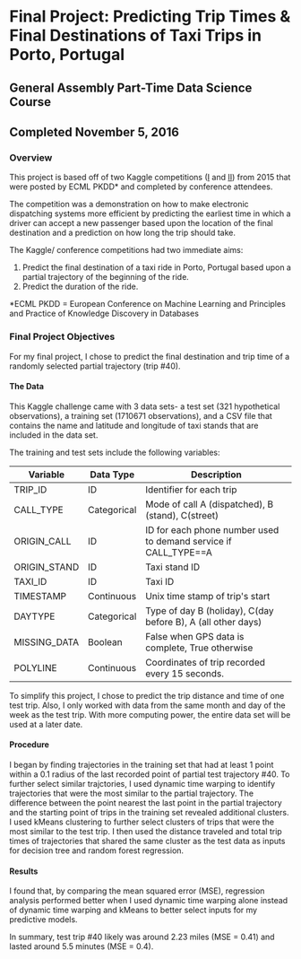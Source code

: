 # Final Project: Predicting Trip Times & Final Destinations of Taxi Trips in Porto, Portugal
## General Assembly Part-Time Data Science Course
## Completed November 5, 2016

### Overview
This project is based off of two Kaggle competitions ([I](https://www.kaggle.com/c/pkdd-15-predict-taxi-service-trajectory-i) and [II](https://www.kaggle.com/c/pkdd-15-taxi-trip-time-prediction-ii/data)) from 2015 that were posted by ECML PKDD* and completed by conference attendees.

The competition was a demonstration on how to make electronic dispatching systems more efficient by predicting the earliest time in which a driver can accept a new passenger based upon the location of the final destination and a prediction on how long the trip should take.

The Kaggle/ conference competitions had two immediate aims:
1. Predict the final destination of a taxi ride in Porto, Portugal based upon a partial trajectory of the beginning of the ride.
2. Predict the duration of the ride.

*ECML PKDD = European Conference on Machine Learning and Principles and Practice of Knowledge Discovery in Databases

### Final Project Objectives
For my final project, I chose to predict the final destination and trip time of a randomly selected partial trajectory (trip #40).

#### The Data

This Kaggle challenge came with 3 data sets- a test set (321 hypothetical observations), a training set (1710671 observations), and a CSV file that contains the name and latitude and longitude of taxi stands that are included in the data set.

The training and test sets include the following variables:

| Variable | Data Type | Description
---|---|---|
TRIP_ID | ID | Identifier for each trip
CALL_TYPE | Categorical | Mode of call A (dispatched), B (stand), C(street)
ORIGIN_CALL| ID | ID for each phone number used to demand service if CALL_TYPE==A
ORIGIN_STAND| ID | Taxi stand ID
TAXI_ID| ID | Taxi ID
TIMESTAMP| Continuous | Unix time stamp of trip's start
DAYTYPE| Categorical | Type of day B (holiday), C(day before B), A (all other days)
MISSING_DATA | Boolean | False when GPS data is complete, True otherwise
POLYLINE | Continuous | Coordinates of trip recorded every 15 seconds.

To simplify this project, I chose to predict the trip distance and time of one test trip. Also, I only worked with data from the same month and day of the week as the test trip. With more computing power, the entire data set will be used at a later date.

#### Procedure
I began by finding trajectories in the training set that had at least 1 point within a 0.1 radius of the last recorded point of partial test trajectory #40. To further select similar trajctories, I used dynamic time warping to identify trajectories that were the most similar to the partial trajectory. The difference between the point nearest the last point in the partial trajectory and the starting point of trips in the training set revealed additional clusters. I used kMeans clustering to further select clusters of trips that were the most similar to the test trip. I then used the distance traveled and total trip times of trajectories that shared the same cluster as the test data as inputs for decision tree and random forest regression.

#### Results
I found that, by comparing the mean squared error (MSE), regression analysis performed better when I used dynamic time warping alone instead of dynamic time warping and kMeans to better select inputs for my predictive models.

In summary, test trip #40 likely was around 2.23 miles (MSE = 0.41) and lasted around 5.5 minutes (MSE = 0.4).